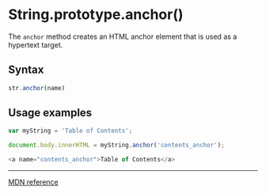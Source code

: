 # String.prototype.anchor()

The `anchor` method creates an <a> HTML anchor element that is used as a hypertext target.

## Syntax

```js
str.anchor(name)
```

## Usage examples

```js
var myString = 'Table of Contents';

document.body.innerHTML = myString.anchor('contents_anchor');

<a name="contents_anchor">Table of Contents</a>
```

---

[MDN reference](https://developer.mozilla.org/en-US/docs/Web/JavaScript/Reference/Global_Objects/String/anchor)
